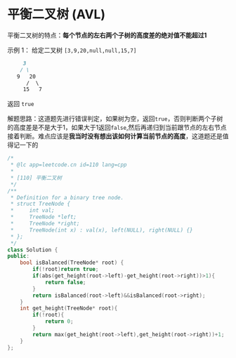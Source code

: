 # 平衡二叉树 (AVL)

平衡二叉树的特点：**每个节点的左右两个子树的高度差的绝对值不能超过1**

示例 1：
给定二叉树 `[3,9,20,null,null,15,7]`


```md
     3
    / \
   9   20
      /  \
     15   7 
```

返回 `true`

解题思路：这道题先进行错误判定，如果树为空，返回`true`，否则判断两个子树的高度差是不是大于1，如果大于1返回`false`,然后再递归到当前跟节点的左右节点接着判断。难点应该是**我当时没有想出该如何计算当前节点的高度**，这道题还是值得记一下的

```C++
/*
 * @lc app=leetcode.cn id=110 lang=cpp
 *
 * [110] 平衡二叉树
 */
/**
 * Definition for a binary tree node.
 * struct TreeNode {
 *     int val;
 *     TreeNode *left;
 *     TreeNode *right;
 *     TreeNode(int x) : val(x), left(NULL), right(NULL) {}
 * };
 */
class Solution {
public:
    bool isBalanced(TreeNode* root) {
        if(!root)return true;
        if(abs(get_height(root->left)-get_height(root->right))>1){
            return false;
        }
        return isBalanced(root->left)&&isBalanced(root->right);
    }
    int get_height(TreeNode* root){
        if(!root){
            return 0;
        }
        return max(get_height(root->left),get_height(root->right))+1;
    }
};

```
